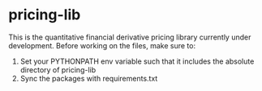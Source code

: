 # pricing-lib

This is the quantitative financial derivative pricing library currently under development. Before working on the files, make sure to: 

<ol>
    <li>Set your PYTHONPATH env variable such that it includes the absolute directory of pricing-lib</li>
    <li>Sync the packages with requirements.txt</li>
</ol>
